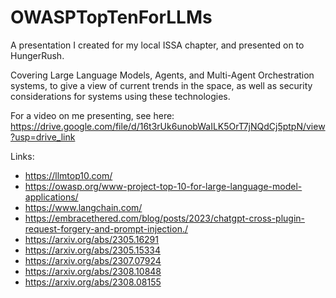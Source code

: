 # OWASPTopTenForLLMs
A presentation I created for my local ISSA chapter, and presented on to HungerRush. 

Covering Large Language Models, Agents, and Multi-Agent Orchestration systems, to give a view of current trends in the space, as well as security considerations for systems using these technologies.

For a video on me presenting, see here: https://drive.google.com/file/d/16t3rUk6unobWaILK5OrT7jNQdCj5ptpN/view?usp=drive_link

Links:
- https://llmtop10.com/ 
- https://owasp.org/www-project-top-10-for-large-language-model-applications/
- https://www.langchain.com/
- https://embracethered.com/blog/posts/2023/chatgpt-cross-plugin-request-forgery-and-prompt-injection./
- https://arxiv.org/abs/2305.16291
- https://arxiv.org/abs/2305.15334
- https://arxiv.org/abs/2307.07924
- https://arxiv.org/abs/2308.10848
- https://arxiv.org/abs/2308.08155
